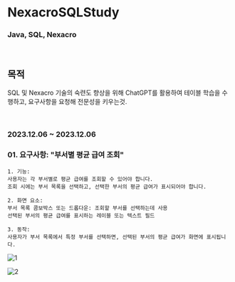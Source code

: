 # NexacroSQLStudy
### Java, SQL, Nexacro


<br>

## 목적
SQL 및 Nexacro 기술의 숙련도 향상을 위해 ChatGPT를 활용하여 테이블 학습을 수행하고, 요구사항을 요청해 전문성을 키우는것.

<br>

### 2023.12.06 ~ 2023.12.06
### 01. 요구사항: "부서별 평균 급여 조회"
```
1. 기능:
사용자는 각 부서별로 평균 급여를 조회할 수 있어야 합니다.
조회 시에는 부서 목록을 선택하고, 선택한 부서의 평균 급여가 표시되어야 합니다.

2. 화면 요소:
부서 목록 콤보박스 또는 드롭다운: 조회할 부서를 선택하는데 사용
선택된 부서의 평균 급여를 표시하는 레이블 또는 텍스트 필드

3. 동작:
사용자가 부서 목록에서 특정 부서를 선택하면, 선택된 부서의 평균 급여가 화면에 표시됩니다.
```

![1](https://github.com/fxzz/NexacroSQLStudy/assets/3148006/4e5917e7-4444-408e-b91a-89134184aedb)


![2](https://github.com/fxzz/NexacroSQLStudy/assets/3148006/41691c59-06b5-4e5d-bd81-c562a602bd38)
